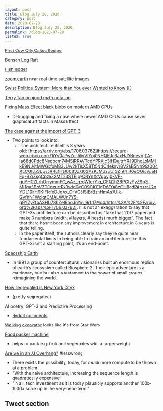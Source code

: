 ```yaml
---
layout: post
title: Blog July 28, 2020
category: post
date: 2020-07-28
description: Blog July 28, 2020
permalink: /blog-2020-07-28
listed: True
---
```


[First Cow Oily Cakes Recipe](https://www.vulture.com/2020/07/first-cow-oily-cakes-recipe.html)

[Benson Log Raft](https://en.wikipedia.org/wiki/Benson_raft)

[Fish ladder](https://en.wikipedia.org/wiki/Fish_ladder)

[zoom.earth](https://zoom.earth/) near real-time satellite images

[Swiss Political System: More than You ever Wanted to Know (I.)](https://www.lesswrong.com/posts/x6hpkYyzMG6Bf8T3W/swiss-political-system-more-than-you-ever-wanted-to-know-i)

[Terry Tao on good math notation](https://mathoverflow.net/a/366118/103345)

[Fixing Mass Effect black blobs on modern AMD CPUs](https://cookieplmonster.github.io/2020/07/19/silentpatch-mass-effect/)
- Debugging and fixing a case where newer AMD CPUs cause sever graphical artifacts in Mass Effect

[The case against the import of GPT-3](https://marginalrevolution.com/marginalrevolution/2020/07/the-case-against-the-import-of-gpt-3.html)
  - Two points to look into:
      -  The architecture itself is 3 years old: [https://arxiv.org/abs/1706.03762](https://secure-web.cisco.com/1iYv0aPwZc-5livVlYpj0NHQEJq6JxHJYBnevVjDA-Ia68dCPdc8Nudbcm74MSjRRAVTcdYPRXjc3iHQejtrYRJ9DhoLxMMlkE9NJKtMWGkfxM83JUw2kTisX58Tt5N4C4eknyr8V2hB5Nh99z004XLCGILbSbpv5RRL1HtJ8683zXI0SPzKJMdzoU_SZnt4_J0eOGiJ9daNFq-BZrZsgCpzeZ2MT33STEIpyCRYnXcVgbvj0KVF-guYHGZLrhOmymmFC_wAz_gzoWterY-q_CFQ2h26PCtyYyZ9p3j-Mj1qaSBoVZTCnzurtPk3wIdGgC09CK01gTsVXn8zCH8gdPAgsrpL2nYDL10hH9KiFIcfxDJqVx_O-VG8ISiBrBznHmAs7UIk-GvfhNFWclqtOMALWUn7Y5-g9YZyZtbA3HU78hZetRhoJnYm_9rL17Mc4/https%3A%2F%2Farxiv.org%2Fabs%2F1706.03762). It is not an exaggeration to say that GPT-3’s architecture can be described as “take that 2017 paper and make 3 numbers (width, # layers, # heads) much bigger”. The fact that there hasn’t been any improvement in architecture in 3 years is quite telling.
      - In the paper itself, the authors clearly say they’re quite near fundamental limits in being able to train an architecture like this. GPT-3 isn’t a starting point, it’s an end-point.

[Spaceship Earth](https://www.hulu.com/movie/spaceship-earth-e3636bb2-0aab-43bf-843c-96a4dde8d9a3)
  - In 1991 a group of countercultural visionaries built an enormous replica of earth’s ecosystem called Biosphere 2. Their epic adventure is a cautionary tale but also a testament to the power of small groups reimagining the world.

[How segregated is New York City?](https://danielkayhertz.com/2014/04/14/how-segregated-is-new-york-city/)
  - (pretty segregated)

[AI poetry, GPT-3 and Predictive Processing](https://besideslife.home.blog/2020/07/25/forays-ai-poetry-gpt-3-and-predictive-processing)
  - [Reddit comments](https://www.reddit.com/r/slatestarcodex/comments/hy1roo/gpt3_and_predictive_processing_theory_of_the_brain/)

[Walking excavator](https://youtu.be/wm0bO-Szfn8) looks like it's from Star Wars

[Food packer machine](https://www.core77.com/posts/100762/Fascinating-Design-for-a-Machine-That-Helps-Food-Packagers-Hit-Target-Weights-for-Multiple-Items)
  - helps to pack e.g. fruit and vegetables with a target weight

[Are we in an AI Overhang?](https://www.lesswrong.com/posts/N6vZEnCn6A95Xn39p/are-we-in-an-ai-overhang) #lesswrong
  - There exists the possibility, today, for *much* more compute to be thrown at a problem
  - "With the naive architecture, increasing the sequence length is quadratically expensive"
  - "In all, tech investment as it is today plausibly supports another 100x-1000x scale up in the very-near-term."

## Tweet section

<Tweet tweetLink="alexeyguzey/status/1281471415515058181" />
<Tweet tweetLink="antoniogm/status/1282550810925129728" />
<Tweet tweetLink="random_walker/status/1283420526288019457" />
<Tweet tweetLink="michael_nielsen/status/1284937254666768384" />
<Tweet tweetLink="sigfpe/status/1286107433073438720" />
<Tweet tweetLink="davidad/status/1286305322819354624" />
<Tweet tweetLink="colinraffel/status/1287571163414224896" />
<Tweet tweetLink="johncarlosbaez/status/1287787675634634761" />
<Tweet tweetLink="AlexKontorovich/status/1287783464717230081" />

